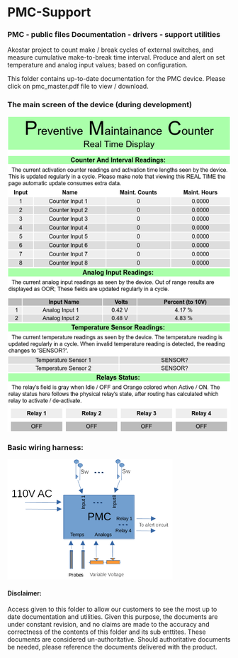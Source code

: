 # PMC-Support

### PMC - public files Documentation - drivers - support utilities

  Akostar project to count make / break cycles of external switches, and
measure cumulative make-to-break time interval. Produce and alert on set temperature and
analog input values; based on configuration.

 This folder contains up-to-date documentation for the PMC device. Please
 click on pmc_master.pdf file to view / download.

### The main screen of the device (during development)

![Screen Shot](screen.png)

### Basic wiring harness:

![Wiring](wire.png)

#### Disclaimer:

  Access given to this folder to allow our customers to see the most up to
date documentation and utilities. Given this purpose, the documents are under
constant revision, and no claims are made to the accuracy and correctness of the
contents of this folder and its sub enttites. These documents are considered un-authoritative.
Should authoritative documents be needed, please reference the documents
delivered with the product.




